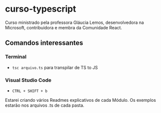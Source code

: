# curso-typescript
Curso ministrado pela professora Gláucia Lemos, desenvolvedora na Microsoft, contribuidora e membra da Comunidade React.

## Comandos interessantes

### Terminal

- `tsc arquivo.ts` para transpilar de TS to JS

### Visual Studio Code

- `CTRL + SHIFT + b`

Estarei criando vários Readmes explicativos de cada Módulo. Os exemplos estarão nos arquivos .ts de cada pasta.